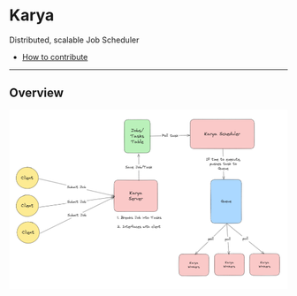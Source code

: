 # Karya

Distributed, scalable Job Scheduler

- [How to contribute](.github/CONTRIBUTING.md)

---

## Overview

![overview.png](./docs/media/overiew.png)
